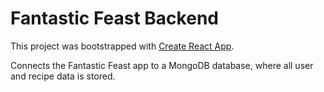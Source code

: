 # Fantastic Feast Backend

This project was bootstrapped with [Create React App](https://github.com/facebook/create-react-app).

Connects the Fantastic Feast app to a MongoDB database, where all user and recipe data is stored. 

